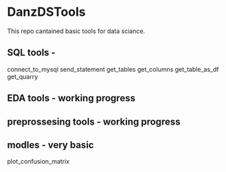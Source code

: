 # DanzDSTools


This repo cantained basic tools for data sciance.

## SQL tools - 
connect_to_mysql
send_statement
get_tables
get_columns
get_table_as_df
get_quarry


## EDA tools - working progress

## preprossesing tools - working progress

## modles - very basic
plot_confusion_matrix
